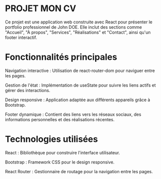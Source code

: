 # PROJET MON CV

Ce projet est une application web construite avec React pour présenter le  portfolio professionnel de John DOE. Elle inclut des sections comme "Accueil", "À propos", "Services", "Réalisations" et "Contact", ainsi qu'un footer interactif.
# Fonctionnalités principales

Navigation interactive : Utilisation de react-router-dom pour naviguer entre les pages.

Gestion de l'état : Implémentation de useState pour suivre les liens actifs et gérer des interactions.

Design responsive : Application adaptée aux différents appareils grâce à Bootstrap.

Footer dynamique : Contient des liens vers les réseaux sociaux, des informations personnelles et des réalisations récentes.

# Technologies utilisées

React : Bibliothèque pour construire l'interface utilisateur.

Bootstrap : Framework CSS pour le design responsive.

React Router : Gestionnaire de routage pour la navigation entre les pages.
